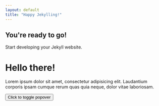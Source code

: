 ```yaml
---
layout: default
title: "Happy Jekylling!"
---
```


## You're ready to go!

Start developing your Jekyll website.

<h1 class="text-primary">Hello there!</h1>
<p>Lorem ipsum dolor sit amet, consectetur adipisicing elit. Laudantium corporis ipsam cumque rerum quas quia neque, dolor vitae laboriosam.</p>
<i class="fas fa-thumbs-up fa-2x"></i>

<button type="button" class="btn btn-lg btn-danger" data-toggle="popover" title="Popover title" data-content="And here's some amazing content. It's very engaging. Right?">Click to toggle popover</button>
